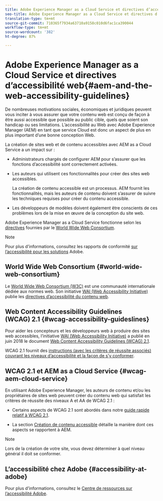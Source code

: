 ```yaml
---
title: Adobe Experience Manager as a Cloud Service et directives d’accessibilité web
seo-title: Adobe Experience Manager as a Cloud Service et directives d’accessibilité web
translation-type: tm+mt
source-git-commit: 710365f7934a63710a9158c010d6fac1ca390044
workflow-type: tm+mt
source-wordcount: '382'
ht-degree: 87%

---
```



# Adobe Experience Manager as a Cloud Service et directives d’accessibilité web{#aem-and-the-web-accessibility-guidelines}

De nombreuses motivations sociales, économiques et juridiques peuvent vous inciter à vous assurer que votre contenu web est conçu de façon à être aussi accessible que possible au public cible, quels que soient son handicap ou ses limitations. L’accessibilité au Web avec Adobe Experience Manager (AEM) en tant que service Cloud est donc un aspect de plus en plus important d’une bonne conception Web.

La création de sites web et de contenu accessibles avec AEM as a Cloud Service a un impact sur :

* Administrateurs chargés de configurer AEM pour s’assurer que les fonctions d’accessibilité sont correctement activées.

* Les auteurs qui utilisent ces fonctionnalités pour créer des sites web accessibles.

   La création de contenu accessible est un processus. AEM fournit les fonctionnalités, mais les auteurs de contenu doivent s’assurer de suivre les techniques requises pour créer du contenu accessible.

* Les développeurs de modèles doivent également être conscients de ces problèmes lors de la mise en œuvre de la conception du site web.

Adobe Experience Manager as a Cloud Service fonctionne selon les [directives](#wcag-accessibility-guideslines) fournies par le [World Wide Web Consortium](#world-wide-web-consortium).

>[!NOTE]
>
> Pour plus d’informations, consultez les rapports de conformité [sur l’accessibilité pour les solutions](https://www.adobe.com/accessibility/compliance.html) Adobe.

## World Wide Web Consortium {#world-wide-web-consortium}

Le [World Wide Web Consortium (W3C)](https://www.w3.org/) est une communauté internationale dédiée aux normes web. Son initiative [WAI (Web Accessibility Initiative)](https://www.w3.org/WAI/) publie les [directives d’accessibilité du contenu web](#wcag-accessibility-guidelines).

## Web Content Accessibility Guidelines (WCAG) 2.1 {#wcag-accessibility-guideslines}

Pour aider les concepteurs et les développeurs web à produire des sites web accessibles, l’initiative [WAI (Web Accessibility Initiative)](https://www.w3.org/WAI/) a publié en juin 2018 le document [Web Content Accessibility Guidelines (WCAG) 2.1](https://www.w3.org/TR/WCAG/).

WCAG 2.1 fournit des [instructions (avec les critères de réussite associés) couvrant les niveaux d’accessibilité et la façon de s’y conformer](https://www.w3.org/TR/WCAG/#conformance).

## WCAG 2.1 et AEM as a Cloud Service {#wcag-aem-cloud-service}

En utilisant Adobe Experience Manager, les auteurs de contenu et/ou les propriétaires de sites web peuvent créer du contenu web qui satisfait les critères de réussite des niveaux A et AA de WCAG 2.1 :

* Certains aspects de WCAG 2.1 sont abordés dans notre [guide rapide relatif à WCAG 2.1](/help/onboarding/accessibility/quick-guide-wcag.md).

* La section [Création de contenu accessible](/help/sites-cloud/authoring/fundamentals/accessible-content.md) détaille la manière dont ces aspects se rapportent à AEM.

>[!NOTE]
> 
>Lors de la création de votre site, vous devez déterminer à quel niveau général il doit se conformer.

<!--
* [Configuring the Rich Text Editor for Producing Accessible Sites](/help/sites-administering/rte-accessible-content.md)
  Guidelines on how administrators can configure AEM for producing accessible content.
-->

<!--
* [Creating Accessible Adaptive Forms](/help/forms/using/creating-accessible-adaptive-forms.md)
  Adobe Experience Manager (AEM) includes a number of features and capabilities that enhance the usability of adaptive forms for users with different abilities. The solution also assists form authors in creating accessible adaptive forms.
-->

## L’accessibilité chez Adobe  {#accessibility-at-adobe}

Pour plus d’informations, consultez le [Centre de ressources sur l’accessibilité Adobe](https://www.adobe.com/accessibility/).


